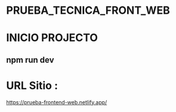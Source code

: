 # PRUEBA_TECNICA_FRONT_WEB
# INICIO PROJECTO
## npm run dev
# URL Sitio : 
https://prueba-frontend-web.netlify.app/
